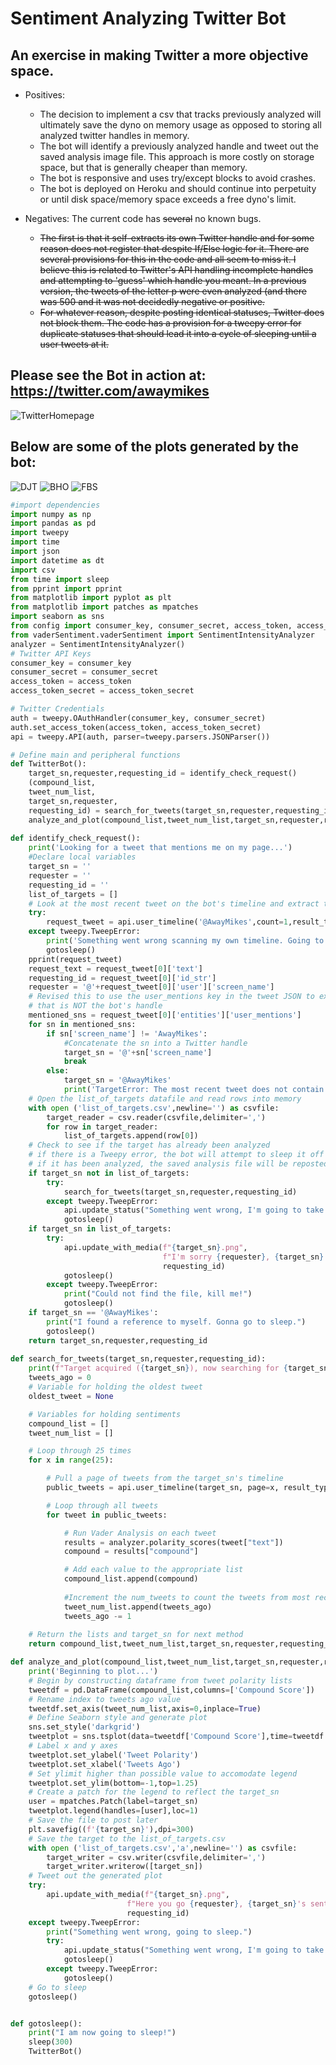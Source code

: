 
# Sentiment Analyzing Twitter Bot
## An exercise in making Twitter a more objective space.
* Positives: 
  * The decision to implement a csv that tracks previously analyzed will ultimately save the dyno on memory usage as opposed to storing all analyzed twitter handles in memory.
  * The bot will identify a previously analyzed handle and tweet out the saved analysis image file. This approach is more costly on storage space, but that is generally cheaper than memory. 
  * The bot is responsive and uses try/except blocks to avoid crashes.
  * The bot is deployed on Heroku and should continue into perpetuity or until disk space/memory space exceeds a free dyno's limit.

* Negatives: The current code has ~~several~~ no known bugs.  
  * ~~The first is that it self-extracts its own Twitter handle and for some reason does not register that despite If/Else logic for it. There are several provisions for this in the code and all seem to miss it. I believe this is related to Twitter's API handling incomplete handles and attempting to 'guess' which handle you meant. In a previous version, the tweets of the letter p were even analyzed (and there was 500 and it was not decidedly negative or positive.~~
  * ~~For whatever reason, despite posting identical statuses, Twitter does not block them. The code has a provision for a tweepy error for duplicate statuses that should lead it into a cycle of sleeping until a user tweets at it.~~
## Please see the Bot in action at: https://twitter.com/awaymikes
![TwitterHomepage](https://github.com/septober1/TwitterBot-HW/blob/master/RussianBot.png "Visit it on Twitter!")

## Below are some of the plots generated by the bot:
![DJT](https://github.com/septober1/TwitterBot-HW/blob/master/blob/DJT.png "Donald Trump's Tweet Polarity")
![BHO](https://github.com/septober1/README.md/TwitterBot-HW/blob/master/BHO.png "Barack Obama's Tweet Polarity")
![FBS](https://github.com/septober1/README.md/TwitterBot-HW/blob/master/FBS.png "My brother's Tweet Polarity")


```python
#import dependencies
import numpy as np
import pandas as pd
import tweepy
import time
import json
import datetime as dt
import csv
from time import sleep
from pprint import pprint
from matplotlib import pyplot as plt
from matplotlib import patches as mpatches
import seaborn as sns
from config import consumer_key, consumer_secret, access_token, access_token_secret
from vaderSentiment.vaderSentiment import SentimentIntensityAnalyzer
analyzer = SentimentIntensityAnalyzer()
# Twitter API Keys
consumer_key = consumer_key
consumer_secret = consumer_secret
access_token = access_token
access_token_secret = access_token_secret
```


```python
# Twitter Credentials
auth = tweepy.OAuthHandler(consumer_key, consumer_secret)
auth.set_access_token(access_token, access_token_secret)
api = tweepy.API(auth, parser=tweepy.parsers.JSONParser())
```


```python
# Define main and peripheral functions
def TwitterBot():
    target_sn,requester,requesting_id = identify_check_request()
    (compound_list,
    tweet_num_list,
    target_sn,requester,
    requesting_id) = search_for_tweets(target_sn,requester,requesting_id)
    analyze_and_plot(compound_list,tweet_num_list,target_sn,requester,requesting_id)
    
def identify_check_request():
    print('Looking for a tweet that mentions me on my page...')
    #Declare local variables
    target_sn = ''
    requester = ''
    requesting_id = ''
    list_of_targets = []
    # Look at the most recent tweet on the bot's timeline and extract text content and author's sn
    try:
        request_tweet = api.user_timeline('@AwayMikes',count=1,result_type='recent')
    except tweepy.TweepError:
        print('Something went wrong scanning my own timeline. Going to sleep.')
        gotosleep()
    pprint(request_tweet)
    request_text = request_tweet[0]['text']
    requesting_id = request_tweet[0]['id_str']
    requester = '@'+request_tweet[0]['user']['screen_name']
    # Revised this to use the user_mentions key in the tweet JSON to extract the first mention
    # that is NOT the bot's handle
    mentioned_sns = request_tweet[0]['entities']['user_mentions']
    for sn in mentioned_sns:
        if sn['screen_name'] != 'AwayMikes':
            #Concatenate the sn into a Twitter handle
            target_sn = '@'+sn['screen_name']
            break
        else:
            target_sn = '@AwayMikes'
            print('TargetError: The most recent tweet does not contain a valid Twitter User')
    # Open the list_of_targets datafile and read rows into memory
    with open ('list_of_targets.csv',newline='') as csvfile:
        target_reader = csv.reader(csvfile,delimiter=',')
        for row in target_reader:
            list_of_targets.append(row[0])
    # Check to see if the target has already been analyzed
    # if there is a Tweepy error, the bot will attempt to sleep it off
    # if it has been analyzed, the saved analysis file will be reposted
    if target_sn not in list_of_targets:
        try:
            search_for_tweets(target_sn,requester,requesting_id)
        except tweepy.TweepError:
            api.update_status("Something went wrong, I'm going to take a #nap")
            gotosleep()
    if target_sn in list_of_targets:
        try:
            api.update_with_media(f"{target_sn}.png",
                                  f"I'm sorry {requester}, {target_sn} has already been analyzed. Here is the plot: ",
                                  requesting_id)
            gotosleep()
        except tweepy.TweepError:
            print("Could not find the file, kill me!")
            gotosleep()
    if target_sn == '@AwayMikes':
        print("I found a reference to myself. Gonna go to sleep.")
        gotosleep()
    return target_sn,requester,requesting_id
    
def search_for_tweets(target_sn,requester,requesting_id):
    print(f"Target acquired ({target_sn}), now searching for {target_sn}'s tweets!")
    tweets_ago = 0
    # Variable for holding the oldest tweet
    oldest_tweet = None

    # Variables for holding sentiments
    compound_list = []
    tweet_num_list = []

    # Loop through 25 times
    for x in range(25):

        # Pull a page of tweets from the target_sn's timeline
        public_tweets = api.user_timeline(target_sn, page=x, result_type="recent")

        # Loop through all tweets
        for tweet in public_tweets:

            # Run Vader Analysis on each tweet
            results = analyzer.polarity_scores(tweet["text"])
            compound = results["compound"]

            # Add each value to the appropriate list
            compound_list.append(compound)
            
            #Increment the num_tweets to count the tweets from most recent
            tweet_num_list.append(tweets_ago)
            tweets_ago -= 1
                
    # Return the lists and target_sn for next method
    return compound_list,tweet_num_list,target_sn,requester,requesting_id

def analyze_and_plot(compound_list,tweet_num_list,target_sn,requester,requesting_id):
    print('Beginning to plot...')
    # Begin by constructing dataframe from tweet polarity lists
    tweetdf = pd.DataFrame(compound_list,columns=['Compound Score'])
    # Rename index to tweets ago value
    tweetdf.set_axis(tweet_num_list,axis=0,inplace=True)
    # Define Seaborn style and generate plot
    sns.set_style('darkgrid')
    tweetplot = sns.tsplot(data=tweetdf['Compound Score'],time=tweetdf.index.values,condition=['Compound Score'])
    # Label x and y axes
    tweetplot.set_ylabel('Tweet Polarity')
    tweetplot.set_xlabel('Tweets Ago')
    # Set ylimit higher than possible value to accomodate legend
    tweetplot.set_ylim(bottom=-1,top=1.25)
    # Create a patch for the legend to reflect the target_sn
    user = mpatches.Patch(label=target_sn)
    tweetplot.legend(handles=[user],loc=1)
    # Save the file to post later
    plt.savefig((f'{target_sn}'),dpi=300)
    # Save the target to the list_of_targets.csv
    with open ('list_of_targets.csv','a',newline='') as csvfile:
        target_writer = csv.writer(csvfile,delimiter=',')
        target_writer.writerow([target_sn])
    # Tweet out the generated plot
    try:
        api.update_with_media(f"{target_sn}.png",
                          f"Here you go {requester}, {target_sn}'s sentiment analysis: ",
                          requesting_id)
    except tweepy.TweepError:
        print("Something went wrong, going to sleep.")
        try:
            api.update_status("Something went wrong, I'm going to take a #nap.")
            gotosleep()
        except tweepy.TweepError:
            gotosleep()
    # Go to sleep
    gotosleep()


def gotosleep():
    print("I am now going to sleep!")
    sleep(300)
    TwitterBot()
```
